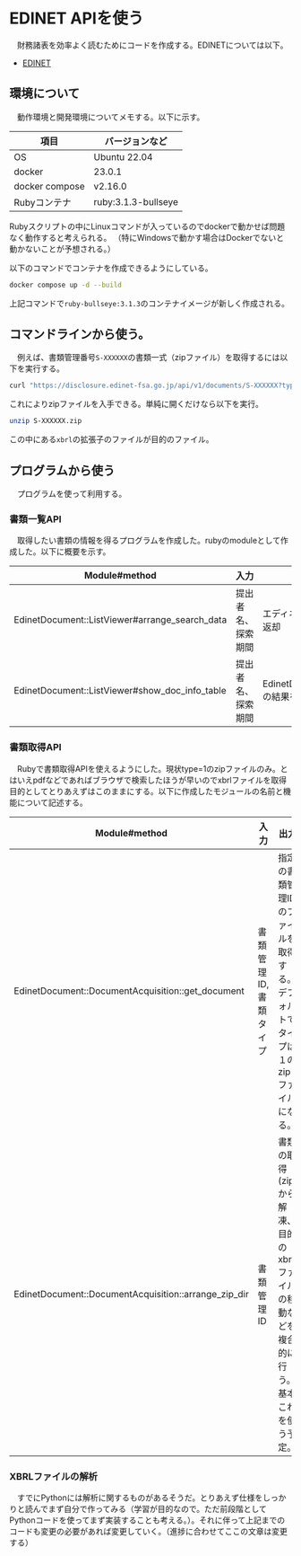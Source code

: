 # EDINET APIを使う
　財務諸表を効率よく読むためにコードを作成する。EDINETについては以下。

- [EDINET](https://disclosure2dl.edinet-fsa.go.jp/guide/static/disclosure/WZEK0110.html)

## 環境について
　動作環境と開発環境についてメモする。以下に示す。

|項目|バージョンなど|
|-|-|
|OS|Ubuntu 22.04|
|docker|23.0.1|
|docker compose|v2.16.0|
|Rubyコンテナ|ruby:3.1.3-bullseye|

Rubyスクリプトの中にLinuxコマンドが入っているのでdockerで動かせば問題なく動作すると考えられる。
（特にWindowsで動かす場合はDockerでないと動かないことが予想される。）

以下のコマンドでコンテナを作成できるようにしている。
```bash
docker compose up -d --build
```
上記コマンドで`ruby-bullseye:3.1.3`のコンテナイメージが新しく作成される。

## コマンドラインから使う。
　例えば、書類管理番号`S-XXXXXX`の書類一式（zipファイル）を取得するには以下を実行する。

```bash
curl "https://disclosure.edinet-fsa.go.jp/api/v1/documents/S-XXXXXX?type=1" --output S-XXXXXX.zip
```

これによりzipファイルを入手できる。単純に開くだけなら以下を実行。

```bash
unzip S-XXXXXX.zip
```

この中にある`xbrl`の拡張子のファイルが目的のファイル。

## プログラムから使う
　プログラムを使って利用する。

### 書類一覧API
　取得したい書類の情報を得るプログラムを作成した。rubyのmoduleとして作成した。以下に概要を示す。

|Module#method|入力|出力|
|-|-|-|
|EdinetDocument::ListViewer#arrange_search_data|提出者名、探索期間|エディネットコードごとに分けた書類情報を配列で返却|
|EdinetDocument::ListViewer#show_doc_info_table|提出者名、探索期間|EdinetDocument::ListViewer#arrange_search_dataの結果をターミナルに表示する。|

### 書類取得API
　Rubyで書類取得APIを使えるようにした。現状type=1のzipファイルのみ。とはいえpdfなどであればブラウザで検索したほうが早いのでxbrlファイルを取得目的としてとりあえずはこのままにする。以下に作成したモジュールの名前と機能について記述する。

|Module#method|入力|出力|
|-|-|-|
|EdinetDocument::DocumentAcquisition::get_document|書類管理ID, 書類タイプ|指定の書類管理IDのファイルを取得する。デフォルトでタイプは１のzipファイルになる。|
|EdinetDocument::DocumentAcquisition::arrange_zip_dir|書類管理ID|書類の取得(zip)から解凍、目的のxbrlファイルの移動などを複合的に行う。基本これを使う予定。|

### XBRLファイルの解析
　すでにPythonには解析に関するものがあるそうだ。とりあえず仕様をしっかりと読んでまず自分で作ってみる（学習が目的なので。ただ前段階としてPythonコードを使ってまず実装することも考える。）。それに伴って上記までのコードも変更の必要があれば変更していく。（進捗に合わせてここの文章は変更する）